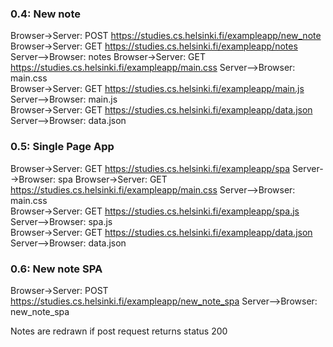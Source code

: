### 0.4: New note

Browser->Server: POST https://studies.cs.helsinki.fi/exampleapp/new_note
Browser->Server: GET https://studies.cs.helsinki.fi/exampleapp/notes
Server-->Browser: notes
Browser->Server: GET https://studies.cs.helsinki.fi/exampleapp/main.css
Server-->Browser: main.css	
Browser->Server: GET https://studies.cs.helsinki.fi/exampleapp/main.js
Server-->Browser: main.js	
Browser->Server: GET https://studies.cs.helsinki.fi/exampleapp/data.json
Server-->Browser: data.json

### 0.5: Single Page App

Browser->Server: GET https://studies.cs.helsinki.fi/exampleapp/spa
Server-->Browser: spa
Browser->Server: GET https://studies.cs.helsinki.fi/exampleapp/main.css
Server-->Browser: main.css	
Browser->Server: GET https://studies.cs.helsinki.fi/exampleapp/spa.js
Server-->Browser: spa.js	
Browser->Server: GET https://studies.cs.helsinki.fi/exampleapp/data.json
Server-->Browser: data.json

### 0.6: New note SPA

Browser->Server: POST https://studies.cs.helsinki.fi/exampleapp/new_note_spa
Server-->Browser: new_note_spa

Notes are redrawn if post request returns status 200